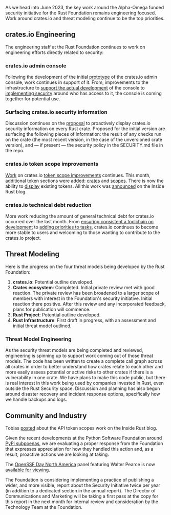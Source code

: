 As we head into June 2023, the key work around the Alpha-Omega funded security initiative for the Rust Foundation remains engineering focused. Work around crates.io and threat modeling continue to be the top priorities. 

## crates.io Engineering

The engineering staff at the Rust Foundation continues to work on engineering efforts directly related to security:

### crates.io admin console

Following the development of the initial [prototype](https://github.com/rust-lang/crates.io/pull/6353) of the crates.io admin console, work continues in support of it. From, improvements to the infrastructure to [support the actual development](https://github.com/rust-lang/crates.io/pull/6437) of the console to [implementing security](https://github.com/rust-lang/crates.io/pull/6456) around who has access to it, the console is coming together for potential use.

### Surfacing crates.io security information

Discussion continues on the [proposal](https://github.com/rust-lang/crates.io/issues/6397) to proactively display crates.io security information on every Rust crate. Proposed for the initial version are surfacing the following pieces of information: the result of any checks run on the crate (the most recent version, in the case of the unversioned crate version), and — if present — the security policy in the SECURITY.md file in the repo.

### crates.io token scope improvements

[Work](https://github.com/rust-lang/crates.io/issues/5443) on crates.io [token scope improvements](https://github.com/rust-lang/rfcs/pull/2947) continues. This month, additional token sections were added: [crates](https://github.com/rust-lang/crates.io/pull/6432) and [scopes](https://github.com/rust-lang/crates.io/pull/6428). There is now the ability to [display](https://github.com/rust-lang/crates.io/pull/6450) existing tokens. All this work was [announced](https://blog.rust-lang.org/inside-rust/2023/05/09/api-token-scopes.html) on the Inside Rust blog.

### crates.io technical debt reduction

More work reducing the amount of general technical debt for crates.io occurred over the last month. From [ensuring consistent a toolchain on development](https://github.com/rust-lang/crates.io/pull/6445) to [adding priorities to tasks](https://github.com/rust-lang/crates.io/pull/6524), crates.io continues to become more stable to users and welcoming to those wanting to contribute to the crates.io project.

## Threat Modeling

Here is the progress on the four threat models being developed by the Rust Foundation:

1. **crates.io**: Potential outline developed.
2. **Crates ecosystem**: Completed. Initial private review met with good reaction. The private review has been broadened to a larger scope of members with interest in the Foundation's security initiative. Initial reaction there positive. After this review and any incorporated feedback, plans for publication will commence.
3. **Rust Project**: Potential outline developed.
4. **Rust Infrastructure**: First draft in progress, with an assessment and initial threat model outlined.

### Threat Model Engineering

As the security threat models are being completed and reviewed, engineering is spinning up to support work coming out of those threat models. The code has been written to create a complete call graph across all crates in order to better understand how crates relate to each other and more easily assess potential or active risks to other crates if there is a vulnerability in one crate. We have plans to make this code public, but there is real interest in this work being used by companies invested in Rust, even outside the Rust Security space. Discussion and planning has also begun around disaster recovery and incident response options, specifically how we handle backups and logs.

## Community and Industry

Tobias [posted](https://blog.rust-lang.org/inside-rust/2023/05/09/api-token-scopes.html) about the API token scopes work on the Inside Rust blog.

Given the recent developments at the Python Software Foundation around [PyPi subpoenas](https://blog.pypi.org/posts/2023-05-24-pypi-was-subpoenaed/), we are evaluating a proper response from the Foundation that expresses appreciation for how they handled this action and, as a result, proactive actions we are looking at taking.

The [OpenSSF Day North America](https://events.linuxfoundation.org/openssf-day-north-america/program/schedule/) panel featuring Walter Pearce is now [available for viewing](https://youtu.be/vNqA5Qo0nnE).

The Foundation is considering implementing a practice of publishing a wider, and more visible, report about the Security Initiative twice per year (in addition to a dedicated section in the annual report). The Director of Communications and Marketing will be taking a first pass at the copy for this report in the next month for internal review and consideration by the Technology Team at the Foundation.